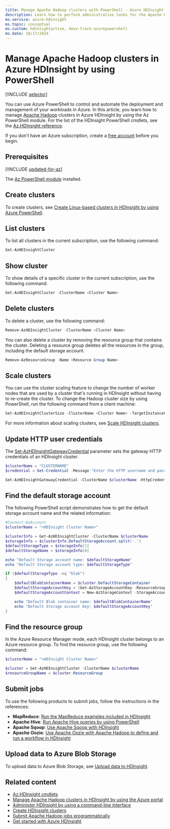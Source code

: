 ```yaml
---
title: Manage Apache Hadoop clusters with PowerShell - Azure HDInsight
description: Learn how to perform administrative tasks for the Apache Hadoop clusters in Azure HDInsight by using Azure PowerShell.
ms.service: azure-hdinsight
ms.topic: conceptual
ms.custom: hdinsightactive, devx-track-azurepowershell
ms.date: 10/17/2024
---
```


# Manage Apache Hadoop clusters in Azure HDInsight by using PowerShell

[!INCLUDE [selector](includes/hdinsight-portal-management-selector.md)]

You can use Azure PowerShell to control and automate the deployment and management of your workloads in Azure. In this article, you learn how to manage [Apache Hadoop](https://hadoop.apache.org/) clusters in Azure HDInsight by using the Az PowerShell module. For the list of the HDInsight PowerShell cmdlets, see the [Az.HDInsight reference](/powershell/module/az.hdinsight).

If you don't have an Azure subscription, create a [free account](https://azure.microsoft.com/free/?WT.mc_id=A261C142F) before you begin.

## Prerequisites

[!INCLUDE [updated-for-az](~/reusable-content/ce-skilling/azure/includes/updated-for-az.md)]

The [Az PowerShell module](/powershell/azure/) installed.

## Create clusters

To create clusters, see [Create Linux-based clusters in HDInsight by using Azure PowerShell](hdinsight-hadoop-create-linux-clusters-azure-powershell.md).

## List clusters

To list all clusters in the current subscription, use the following command:

```powershell
Get-AzHDInsightCluster
```

## Show cluster

To show details of a specific cluster in the current subscription, use the following command:

```powershell
Get-AzHDInsightCluster -ClusterName <Cluster Name>
```

## Delete clusters

To delete a cluster, use the following command:

```powershell
Remove-AzHDInsightCluster -ClusterName <Cluster Name>
```

You can also delete a cluster by removing the resource group that contains the cluster. Deleting a resource group deletes all the resources in the group, including the default storage account.

```powershell
Remove-AzResourceGroup -Name <Resource Group Name>
```

## Scale clusters

You can use the cluster scaling feature to change the number of worker nodes that are used by a cluster that's running in HDInsight without having to re-create the cluster. To change the Hadoop cluster size by using PowerShell, run the following command from a client machine:

```powershell
Set-AzHDInsightClusterSize -ClusterName <Cluster Name> -TargetInstanceCount <NewSize>
```

 For more information about scaling clusters, see [Scale HDInsight clusters](./hdinsight-scaling-best-practices.md).

## Update HTTP user credentials

The [Set-AzHDInsightGatewayCredential](/powershell/module/az.hdinsight/set-azhdinsightgatewaycredential) parameter sets the gateway HTTP credentials of an HDInsight cluster.

```powershell
$clusterName = "CLUSTERNAME"
$credential = Get-Credential -Message "Enter the HTTP username and password:" -UserName "admin"

Set-AzHDInsightGatewayCredential -ClusterName $clusterName -HttpCredential $credential
```

## Find the default storage account

The following PowerShell script demonstrates how to get the default storage account name and the related information:

```powershell
#Connect-AzAccount
$clusterName = "<HDInsight Cluster Name>"

$clusterInfo = Get-AzHDInsightCluster -ClusterName $clusterName
$storageInfo = $clusterInfo.DefaultStorageAccount.split('.')
$defaultStorageType = $storageInfo[1]
$defaultStorageName = $storageInfo[0]

echo "Default Storage account name: $defaultStorageName"
echo "Default Storage account type: $defaultStorageType"

if ($defaultStorageType -eq "blob")
{
    $defaultBlobContainerName = $cluster.DefaultStorageContainer
    $defaultStorageAccountKey = (Get-AzStorageAccountKey -ResourceGroupName $resourceGroupName -Name $defaultStorageAccountName)[0].Value
    $defaultStorageAccountContext = New-AzStorageContext -StorageAccountName $defaultStorageAccountName -StorageAccountKey $defaultStorageAccountKey

    echo "Default Blob container name: $defaultBlobContainerName"
    echo "Default Storage account key: $defaultStorageAccountKey"
}
```

## Find the resource group

In the Azure Resource Manager mode, each HDInsight cluster belongs to an Azure resource group. To find the resource group, use the following command:

```powershell
$clusterName = "<HDInsight Cluster Name>"

$cluster = Get-AzHDInsightCluster -ClusterName $clusterName
$resourceGroupName = $cluster.ResourceGroup
```

## Submit jobs

To use the following products to submit jobs, follow the instructions in the references:

- **MapReduce**: [Run the MapReduce examples included in HDInsight](hadoop/apache-hadoop-run-samples-linux.md)
- **Apache Hive**: [Run Apache Hive queries by using PowerShell](hadoop/apache-hadoop-use-hive-powershell.md)
- **Apache Sqoop**: [Use Apache Sqoop with HDInsight](hadoop/hdinsight-use-sqoop.md)
- **Apache Oozie**: [Use Apache Oozie with Apache Hadoop to define and run a workflow in HDInsight](hdinsight-use-oozie-linux-mac.md)

## Upload data to Azure Blob Storage

To upload data to Azure Blob Storage, see [Upload data to HDInsight](hdinsight-upload-data.md).

## Related content

* [Az.HDInsight cmdlets](/powershell/module/az.hdinsight/#hdinsight)
* [Manage Apache Hadoop clusters in HDInsight by using the Azure portal](hdinsight-administer-use-portal-linux.md)
* [Administer HDInsight by using a command-line interface](hdinsight-administer-use-command-line.md)
* [Create HDInsight clusters](hdinsight-hadoop-provision-linux-clusters.md)
* [Submit Apache Hadoop jobs programmatically](hadoop/submit-apache-hadoop-jobs-programmatically.md)
* [Get started with Azure HDInsight](hadoop/apache-hadoop-linux-tutorial-get-started.md)
